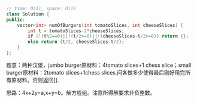 ```CPP
// time: O(1), space: O(1)
class Solution {
public:
    vector<int> numOfBurgers(int tomatoSlices, int cheeseSlices) {
        int t = tomatoSlices-2*cheeseSlices;
        if (!(t%2==0)||!(t/2>=0)||!(cheeseSlices-t/2>=0)) return {};
        else return {t/2, cheeseSlices-t/2};
    }
};
```

题意：两种汉堡，jumbo burger原材料：4tomato slices+1 chess slice；small burger原材料：2tomato slices+1chess slices.问各做多少使得最后刚好用完所有原材料。否则返回[].

思路：4x+2y=a,x+y=b。解方程组。注意所得解要求非负整数。